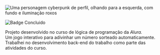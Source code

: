 

![Uma personagem cyberpunk de perfil, olhando para a esquerda, com fundo e iluminação roxos](https://github.com/alanaOnTheShore/numero-secreto/assets/164276418/410ffff2-471e-4ef1-bd51-0a139a6cd357)</br>

![Badge Concluido](http://img.shields.io/static/v1?label=STATUS&message=CONCLUIDO&color=9bfab0&style=for-the-badge)

<p>
  Projeto desenvolvido no curso de lógica de programação da <i>Alura.</i><br> Um jogo interativo para adivinhar um número sorteado automaticamente. Trabalhei no desenvolvimento back-end do trabalho como parte das atividades do curso.
</p>
